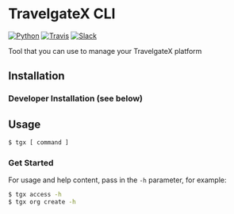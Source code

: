 # TravelgateX CLI

[![Python](https://img.shields.io/pypi/pyversions/tgx-cli.svg?maxAge=2592000)](https://pypi.python.org/pypi/tgx-cli)
[![Travis](https://api.travis-ci.org/travelgateX/tgx-cli.svg?branch=master)](https://travis-ci.org/travelgateX/tgx-cli)
[![Slack](https://slack.travelgatex.com/badge.svg)](https://slack.travelgatex.com)

Tool that you can use to manage your TravelgateX platform


## Installation


### Developer Installation (see below)


## Usage

```bash
$ tgx [ command ]
```

### Get Started

For usage and help content, pass in the `-h` parameter, for example:

```bash
$ tgx access -h
$ tgx org create -h
```
